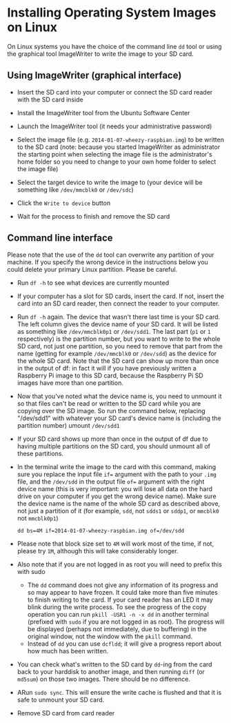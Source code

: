 # Installing Operating System Images on Linux

On Linux systems you have the choice of the command line `dd` tool or using the graphical tool ImageWriter to write the image to your SD card.

## Using ImageWriter (graphical interface)

- Insert the SD card into your computer or connect the SD card reader with the SD card inside

- Install the ImageWriter tool from the Ubuntu Software Center

- Launch the ImageWriter tool (it needs your administrative password)

- Select the image file (e.g. `2014-01-07-wheezy-raspbian.img`) to be written to the SD card (note: because you started ImageWriter as administrator the starting point when selecting the image file is the administrator's home folder so you need to change to your own home folder to select the image file)

- Select the target device to write the image to (your device will be something like `/dev/mmcblk0` or `/dev/sdc`)

- Click the `Write to device` button

- Wait for the process to finish and remove the SD card

## Command line interface

Please note that the use of the `dd` tool can overwrite any partition of your machine. If you specify the wrong device in the instructions below you could delete your primary Linux partition. Please be careful.

- Run `df -h` to see what devices are currently mounted

- If your computer has a slot for SD cards, insert the card. If not, insert the card into an SD card reader, then connect the reader to your computer.

- Run `df -h` again. The device that wasn't there last time is your SD card. The left column gives the device name of your SD card. It will be listed as something like `/dev/mmcblk0p1` or `/dev/sdd1`. The last part (`p1` or `1` respectively) is the partition number, but you want to write to the whole SD card, not just one partition, so you need to remove that part from the name (getting for example `/dev/mmcblk0` or `/dev/sdd`) as the device for the whole SD card. Note that the SD card can show up more than once in the output of df: in fact it will if you have previously written a Raspberry Pi image to this SD card, because the Raspberry Pi SD images have more than one partition.

- Now that you've noted what the device name is, you need to unmount it so that files can't be read or written to the SD card while you are copying over the SD image. So run the command below, replacing "/dev/sdd1" with whatever your SD card's device name is (including the partition number)
umount `/dev/sdd1`

- If your SD card shows up more than once in the output of df due to having multiple partitions on the SD card, you should unmount all of these partitions.

- In the terminal write the image to the card with this command, making sure you replace the input file `if=` argument with the path to your `.img` file, and the `/dev/sdd` in the output file `of=` argument with the right device name (this is very important: you will lose all data on the hard drive on your computer if you get the wrong device name). Make sure the device name is the name of the whole SD card as described above, not just a partition of it (for example, `sdd`, not `sdds1` or `sddp1`, or `mmcblk0` not `mmcblk0p1`)

    ```
    dd bs=4M if=2014-01-07-wheezy-raspbian.img of=/dev/sdd
    ```

- Please note that block size set to `4M` will work most of the time, if not, please try `1M`, although this will take considerably longer.

- Also note that if you are not logged in as root you will need to prefix this with sudo
    - The `dd` command does not give any information of its progress and so may appear to have frozen. It could take more than five minutes to finish writing to the card. If your card reader has an LED it may blink during the write process. To see the progress of the copy operation you can run `pkill -USR1 -n -x dd` in another terminal (prefixed with `sudo` if you are not logged in as root). The progress will be displayed (perhaps not immediately, due to buffering) in the original window, not the window with the `pkill` command.
    - Instead of `dd` you can use `dcfldd`; it will give a progress report about how much has been written.

- You can check what's written to the SD card by `dd`-ing from the card back to your harddisk to another image, and then running `diff` (or `md5sum`) on those two images. There should be no difference.

- ARun `sudo sync`. This will ensure the write cache is flushed and that it is safe to unmount your SD card.

- Remove SD card from card reader
